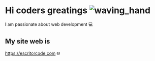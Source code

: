# Hi coders greatings ![waving_hand](https://user-images.githubusercontent.com/99097161/198104145-7f370f6d-aa5c-44ca-80db-24a3c4036edf.gif)



I am passionate about web development :computer:


## My site web is

https://escritorcode.com :globe_with_meridians:

